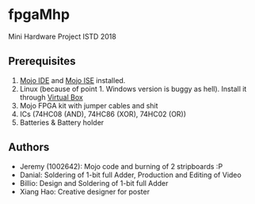# fpgaMhp
Mini Hardware Project ISTD 2018

## Prerequisites
1. [Mojo IDE](https://alchitry.com/pages/mojo-ide "Alchitry Download page") and [Mojo ISE](https://alchitry.com/pages/installing-ise "Alchitry ISE page") installed. 
2. Linux (because of point 1. Windows version is buggy as hell). Install it through [Virtual Box](https://www.virtualbox.org/ "Virtualbox Homepage")
3. Mojo FPGA kit with jumper cables and shit
4. ICs (74HC08 (AND), 74HC86 (XOR), 74HC02 (OR))
5. Batteries & Battery holder

## Authors
- Jeremy (1002642): Mojo code and burning of 2 stripboards :P
- Danial: Soldering of 1-bit full Adder, Production and Editing of Video
- Billio: Design and Soldering of 1-bit full Adder
- Xiang Hao: Creative designer for poster
